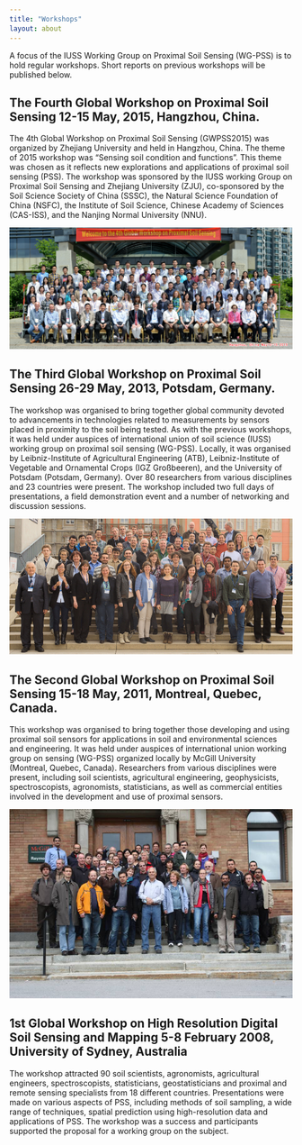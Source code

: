 ```yaml
---
title: "Workshops"
layout: about
---
```


A focus of the IUSS Working Group on Proximal Soil Sensing (WG-PSS) is to hold regular workshops.  Short reports on previous workshops will be published below.


## The Fourth Global Workshop on Proximal Soil Sensing 12-15 May, 2015, Hangzhou, China. 
The 4th Global Workshop on Proximal Soil Sensing (GWPSS2015) was organized by Zhejiang University and held in Hangzhou, China. The theme of 2015 workshop was “Sensing soil condition and functions”. This theme was chosen as it reflects new explorations and applications of proximal soil sensing (PSS). The workshop was sponsored by the IUSS working Group on Proximal Soil Sensing and Zhejiang University (ZJU), co-sponsored by the Soil Science Society of China (SSSC), the Natural Science Foundation of China (NSFC), the Institute of Soil Science, Chinese Academy of Sciences (CAS-ISS), and the Nanjing Normal University (NNU).

![Hangzhou group](/assets/images/GWPSS2015_GROUP.jpg)

## The Third Global Workshop on Proximal Soil Sensing 26-29 May, 2013, Potsdam, Germany. 
The workshop was organised to bring together global community devoted to advancements in technologies related to measurements by sensors placed in proximity to the soil being tested. As with the previous workshops, it was held under auspices of international union of soil science (IUSS) working group on proximal soil sensing (WG-PSS). Locally, it was organised by Leibniz-Institute of Agricultural Engineering (ATB), Leibniz-Institute of Vegetable and Ornamental Crops (IGZ Großbeeren), and the University of Potsdam (Potsdam, Germany). Over 80 researchers from various disciplines and 23 countries were present. The workshop included two full days of presentations, a field demonstration event and a number of networking and discussion sessions.

![Potsdam group](/assets/images/GWPSS2013_GroupPicture_03.jpg)
 


## The Second Global Workshop on Proximal Soil Sensing 15-18 May, 2011, Montreal, Quebec, Canada. 
This workshop was organised to bring together those developing and using proximal soil sensors for applications in soil and environmental sciences and engineering. It was held under auspices of international union working group on sensing (WG-PSS) organized locally by McGill University (Montreal, Quebec, Canada). Researchers from various disciplines were present, including soil scientists, agricultural engineering, geophysicists, spectroscopists, agronomists, statisticians, as well as commercial entities involved in the development and use of proximal sensors.


![Potsdam group](/assets/images/GWPSS_2011_GROUP.jpg)
 


## 1st Global Workshop on High Resolution Digital Soil Sensing and Mapping 5-8 February 2008, University of Sydney, Australia 
The workshop attracted 90 soil scientists, agronomists, agricultural engineers, spectroscopists, statisticians, geostatisticians and proximal and remote sensing specialists from 18 different countries. Presentations were made on various aspects of PSS, including methods of soil sampling, a wide range of techniques, spatial prediction using high-resolution data and applications of PSS. The workshop was a success and participants supported the proposal for a working group on the subject.


 
 
